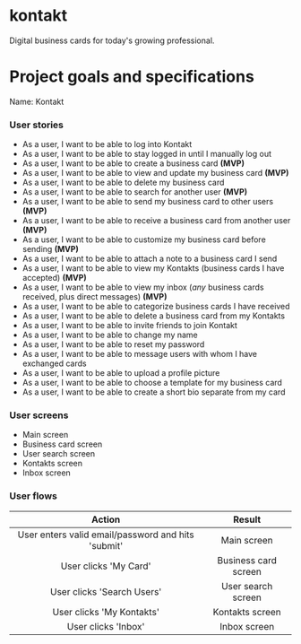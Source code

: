# kontakt

Digital business cards for today's growing professional.

# Project goals and specifications

Name: Kontakt

### User stories

* As a user, I want to be able to log into Kontakt
* As a user, I want to be able to stay logged in until I manually log out
* As a user, I want to be able to create a business card **(MVP)**
* As a user, I want to be able to view and update my business card **(MVP)**
* As a user, I want to be able to delete my business card 
* As a user, I want to be able to search for another user **(MVP)** 
* As a user, I want to be able to send my business card to other users **(MVP)**
* As a user, I want to be able to receive a business card from another user **(MVP)**
* As a user, I want to be able to customize my business card before sending **(MVP)**
* As a user, I want to be able to attach a note to a business card I send
* As a user, I want to be able to view my Kontakts (business cards I have accepted) **(MVP)**
* As a user, I want to be able to view my inbox (_any_ business cards received, plus direct messages) **(MVP)**
* As a user, I want to be able to categorize business cards I have received 
* As a user, I want to be able to delete a business card from my Kontakts
* As a user, I want to be able to invite friends to join Kontakt 
* As a user, I want to be able to change my name
* As a user, I want to be able to reset my password 
* As a user, I want to be able to message users with whom I have exchanged cards 
* As a user, I want to be able to upload a profile picture
* As a user, I want to be able to choose a template for my business card
* As a user, I want to be able to create a short bio separate from my card

### User screens 

* Main screen
* Business card screen 
* User search screen 
* Kontakts screen 
* Inbox screen
 
### User flows

| Action       | Result        |
|:-----------: |:-------------:|
| User enters valid email/password and hits 'submit' | Main screen |
| User clicks 'My Card' | Business card screen |
| User clicks 'Search Users' | User search screen |
| User clicks 'My Kontakts' | Kontakts screen |
| User clicks 'Inbox' | Inbox screen |